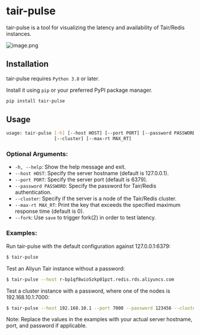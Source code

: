 # tair-pulse

tair-pulse is a tool for visualizing the latency and availability of Tair/Redis instances.

![image.png](https://s2.loli.net/2025/03/06/fdOBVr9DGRWKycb.png)

## Installation

tair-pulse requires `Python 3.8` or later.

Install it using `pip` or your preferred PyPI package manager.

```bash
pip install tair-pulse
```

## Usage

```bash
usage: tair-pulse [-h] [--host HOST] [--port PORT] [--password PASSWORD]
                  [--cluster] [--max-rt MAX_RT]
```

### Optional Arguments:

- `-h, --help`: Show the help message and exit.
- `--host HOST`: Specify the server hostname (default is 127.0.0.1).
- `--port PORT`: Specify the server port (default is 6379).
- `--password PASSWORD`: Specify the password for Tair/Redis authentication.
- `--cluster`: Specify if the server is a node of the Tair/Redis cluster.
- `--max-rt MAX_RT`: Print the key that exceeds the specified maximum response time (default is 0).
- `--fork`: Use `save` to trigger fork(2) in order to test latency.

### Examples:

Run tair-pulse with the default configuration against 127.0.0.1:6379:

```bash
$ tair-pulse
```

Test an Aliyun Tair instance without a password:

```bash
$ tair-pulse --host r-bp1qf8wio5zkp01pzt.redis.rds.aliyuncs.com
```

Test a cluster instance with a password, where one of the nodes is 192.168.10.1:7000:

```bash
$ tair-pulse --host 192.168.10.1 --port 7000 --password 123456 --cluster
```

Note: Replace the values in the examples with your actual server hostname, port, and password if applicable.